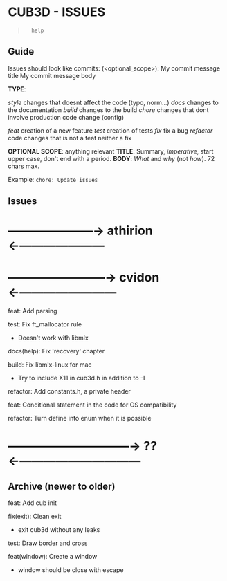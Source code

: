 
#           CUB3D - ISSUES

>       help

## Guide

Issues should look like commits:
    <type>(<optional_scope>): My commit message title
    My commit message body

**TYPE**:

*style*     changes that doesnt affect the code (typo, norm...)
*docs*      changes to the documentation
*build*     changes to the build
*chore*     changes that dont involve production code change (config)

*feat*      creation of a new feature
*test*      creation of tests
*fix*       fix a bug
*refactor*  code changes that is not a feat neither a fix

**OPTIONAL SCOPE**: anything relevant
**TITLE**: Summary, *imperative*, start upper case, don't end with a period.
**BODY**: *What* and *why* (not *how*). 72 chars max.

Example: `chore: Update issues`

## Issues

# ―――――――→ athirion ←―――――――

# ――――――――→ cvidon ←――――――――

feat: Add parsing

test: Fix ft_mallocator rule
- Doesn't work with libmlx

docs(help): Fix 'recovery' chapter

build: Fix libmlx-linux for mac
- Try to include X11 in cub3d.h in addition to -I

refactor: Add constants.h, a private header

feat: Conditional statement in the code for OS compatibility

refactor: Turn define into enum when it is possible

# ――――――――――→ ?? ←――――――――――

## Archive (newer to older)

feat: Add cub init

fix(exit): Clean exit
- exit cub3d without any leaks

test: Draw border and cross

feat(window): Create a window
- window should be close with escape
